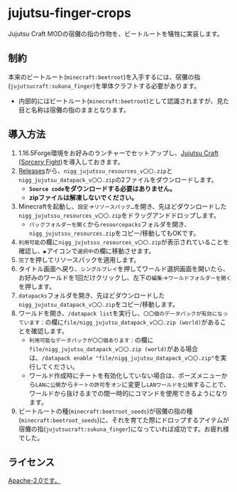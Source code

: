 # jujutsu-finger-crops
Jujutsu Craft MODの宿儺の指の作物を、ビートルートを犠牲に実装します。

## 制約
本来のビートルート(`minecraft:beetroot`)を入手するには、宿儺の指(`jujutsucraft:sukuna_finger`)を単体クラフトする必要があります。
  * 内部的にはビートルート(`minecraft:beetroot`)として認識されますが、見た目と名称は宿儺の指のままとなります。

## 導入方法
1. 1.16.5Forge環境をお好みのランチャーでセットアップし、[Jujutsu Craft (Sorcery Fight)](https://www.curseforge.com/minecraft/mc-mods/sorceryfight)を導入しておきます。
2. [Releases](https://github.com/Meatwo310/jujutsu-finger-crops/releases)から、`nigg_jujutssu_resources_v〇〇.zip`と`nigg_jujutsu_datapack_v〇〇.zip`の2ファイルをダウンロードします。
    * **`Source code`をダウンロードする必要はありません。**
    * **zipファイルは解凍しないでください。**
3. Minecraftを起動し、`設定`→`リソースパック…`を開き、先ほどダウンロードした`nigg_jujutssu_resources_v〇〇.zip`をドラッグアンドドロップします。
    * `パックフォルダーを開く`から`resourcepacks`フォルダを開き、`nigg_jujutssu_resources.zip`をコピー/移動してもOKです。
4. `利用可能`の欄に`nigg_jujutssu_resources_v〇〇.zip`が表示されていることを確認し、`▶`アイコンで`選択中`の欄に移動させます。
5. `完了`を押してリソースパックを適用します。
6. タイトル画面へ戻り、`シングルプレイ`を押してワールド選択画面を開いたら、お好みのワールドを1回だけクリックし、左下の`編集`→`ワールドフォルダーを開く`を押します。
7. `datapacks`フォルダを開き、先ほどダウンロードした`nigg_jujutsu_datapack_v〇〇.zip`をコピー/移動します。
8. ワールドを開き、`/datapack list`を実行し、`〇〇個のデータパックが有効になっています：`の欄に`file/nigg_jujutsu_datapack_v〇〇.zip (world)`があることを確認します。
    * `利用可能なデータパックが〇〇個あります：`の欄に`file/nigg_jujutsu_datapack_v〇〇.zip (world)`がある場合は、`/datapack enable "file/nigg_jujutsu_datapack_v〇〇.zip"`を実行してください。
    * ワールド作成時にチートを有効化していない場合は、ポーズメニューから`LANに公開`から`チートの許可`を`オン`に変更し`LANワールドを公開`することで、ワールドから抜けるまでの間一時的にコマンドを使用できるようになります。
9. ビートルートの種(`minecraft:beetroot_seeds`)が宿儺の指の種(`minecraft:beetroot_seeds`)に、それを育てた際にドロップするアイテムが宿儺の指(`jujutsucraft:sukuna_finger`)になっていれば成功です。お疲れ様でした。

## ライセンス
[Apache-2.0です。](/LICENSE)
